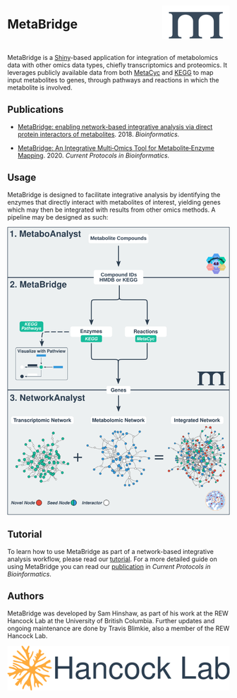 [<img src="www/logo_blue_small.svg" align="right" top=0 height="75px"/>](https://metabridge.org)

# **MetaBridge**

<br>

MetaBridge is a [Shiny](https://shiny.rstudio.com/)-based application for
integration of metabolomics data with other omics data types, chiefly
transcriptomics and proteomics. It leverages publicly available data from both
[MetaCyc](https://metacyc.org/) and [KEGG](https://www.genome.jp/kegg/) to map
input metabolites to genes, through pathways and reactions in which the
metabolite is involved.

## **Publications**

* [MetaBridge: enabling network-based integrative analysis via direct protein interactors of metabolites](https://doi.org/10.1093/bioinformatics/bty331). 2018. *Bioinformatics.*

* [MetaBridge: An Integrative Multi‐Omics Tool for Metabolite‐Enzyme Mapping](https://doi.org/10.1002/cpbi.98). 2020. *Current Protocols in Bioinformatics.*

## **Usage**
MetaBridge is designed to facilitate integrative analysis by identifying the
enzymes that directly interact with metabolites of interest, yielding genes
which may then be integrated with results from other omics methods. A pipeline
may be designed as such:

![](./figure_colour_v5.svg)

## **Tutorial**
To learn how to use MetaBridge as part of a network-based integrative analysis
workflow, please read our [tutorial](./tutorial/tutorial.md). For a more
detailed guide on using MetaBridge you can read our
[publication](https://doi.org/10.1002/cpbi.98) in *Current Protocols in
Bioinformatics*.

## **Authors**
MetaBridge was developed by Sam Hinshaw, as part of his work at the REW Hancock
Lab at the University of British Columbia. Further updates and ongoing 
maintenance are done by Travis Blimkie, also a member of the REW Hancock Lab.

[<img src="www/hancock-lab-logo-2.svg" align="right"/>](http://cmdr.ubc.ca/bobh/)
